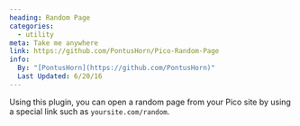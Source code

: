 ```yaml
---
heading: Random Page
categories:
  - utility
meta: Take me anywhere
link: https://github.com/PontusHorn/Pico-Random-Page
info:
  By: "[PontusHorn](https://github.com/PontusHorn)"
  Last Updated: 6/20/16
---
```


Using this plugin, you can open a random page from your Pico site by using a special link such as `yoursite.com/random`.

